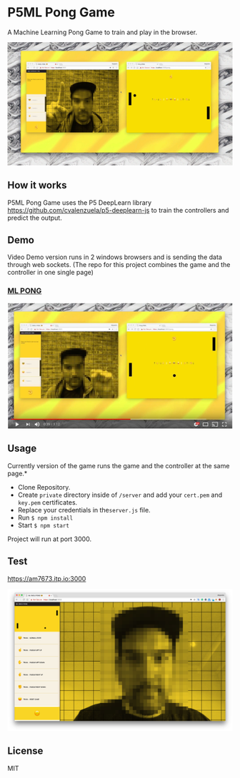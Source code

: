 # P5ML Pong Game

A Machine Learning Pong Game to train and play in the browser.

![ML PONG](public/images/doc01.jpg)

## How it works

P5ML Pong Game uses the P5 DeepLearn library https://github.com/cvalenzuela/p5-deeplearn-js to train the controllers and predict the output.

## Demo

Video Demo version runs in 2 windows browsers and is sending the data through web sockets. (The repo for this project combines the game and the controller in one single page)

### [ML PONG](https://www.youtube.com/watch?v=koZYwOAHmQM&feature=youtu.be)
[![ML PONG](public/images/video.jpg)](https://www.youtube.com/watch?v=koZYwOAHmQM&feature=youtu.be)


## Usage

Currently version of the game runs the game and the controller at the same page.*

- Clone Repository.
- Create `private` directory inside of `/server` and add your `cert.pem` and `key.pem` certificates.
- Replace your credentials in the`server.js` file.
- Run `$ npm install`
- Start `$ npm start`

Project will run at port 3000.

## Test

https://am7673.itp.io:3000

![ML PONG](public/images/current.jpg)


## License

MIT
